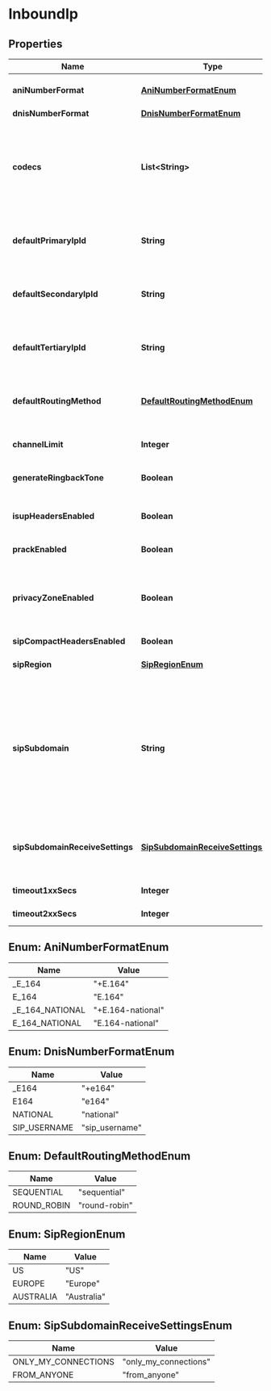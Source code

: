

# InboundIp


## Properties

| Name | Type | Description | Notes |
|------------ | ------------- | ------------- | -------------|
|**aniNumberFormat** | [**AniNumberFormatEnum**](#AniNumberFormatEnum) | This setting allows you to set the format with which the caller&#39;s number (ANI) is sent for inbound phone calls. |  [optional] |
|**dnisNumberFormat** | [**DnisNumberFormatEnum**](#DnisNumberFormatEnum) |  |  [optional] |
|**codecs** | **List&lt;String&gt;** | Defines the list of codecs that Telnyx will send for inbound calls to a specific number on your portal account, in priority order. This only works when the Connection the number is assigned to uses Media Handling mode: default. OPUS and H.264 codecs are available only when using TCP or TLS transport for SIP. |  [optional] |
|**defaultPrimaryIpId** | **String** | The default primary IP to use for the number. Only settable if the connection is               of IP authentication type. Value must be the ID of an authorized IP set on the connection. |  [optional] |
|**defaultSecondaryIpId** | **String** | The default secondary IP to use for the number. Only settable if the connection is               of IP authentication type. Value must be the ID of an authorized IP set on the connection. |  [optional] |
|**defaultTertiaryIpId** | **String** | The default tertiary IP to use for the number. Only settable if the connection is               of IP authentication type. Value must be the ID of an authorized IP set on the connection. |  [optional] |
|**defaultRoutingMethod** | [**DefaultRoutingMethodEnum**](#DefaultRoutingMethodEnum) | Default routing method to be used when a number is associated with the connection. Must be one of the routing method types or left blank, other values are not allowed. |  [optional] |
|**channelLimit** | **Integer** | When set, this will limit the total number of inbound calls to phone numbers associated with this connection. |  [optional] |
|**generateRingbackTone** | **Boolean** | Generate ringback tone through 183 session progress message with early media. |  [optional] |
|**isupHeadersEnabled** | **Boolean** | When set, inbound phone calls will receive ISUP parameters via SIP headers. (Only when available and only when using TCP or TLS transport.) |  [optional] |
|**prackEnabled** | **Boolean** | Enable PRACK messages as defined in RFC3262. |  [optional] |
|**privacyZoneEnabled** | **Boolean** | By default, Telnyx does not send caller-id information when the caller has chosen to hide this information. When this option is enabled, Telnyx will send the SIP header Privacy:id plus the caller-id information so that the receiver side can choose when to hide it. |  [optional] |
|**sipCompactHeadersEnabled** | **Boolean** | Defaults to true. |  [optional] |
|**sipRegion** | [**SipRegionEnum**](#SipRegionEnum) | Selects which &#x60;sip_region&#x60; to receive inbound calls from. If null, the default region (US) will be used. |  [optional] |
|**sipSubdomain** | **String** | Specifies a subdomain that can be used to receive Inbound calls to a Connection, in the same way a phone number is used, from a SIP endpoint. Example: the subdomain \&quot;example.sip.telnyx.com\&quot; can be called from any SIP endpoint by using the SIP URI \&quot;sip:@example.sip.telnyx.com\&quot; where the user part can be any alphanumeric value. Please note TLS encrypted calls are not allowed for subdomain calls. |  [optional] |
|**sipSubdomainReceiveSettings** | [**SipSubdomainReceiveSettingsEnum**](#SipSubdomainReceiveSettingsEnum) | This option can be enabled to receive calls from: \&quot;Anyone\&quot; (any SIP endpoint in the public Internet) or \&quot;Only my connections\&quot; (any connection assigned to the same Telnyx user). |  [optional] |
|**timeout1xxSecs** | **Integer** | Time(sec) before aborting if connection is not made. |  [optional] |
|**timeout2xxSecs** | **Integer** | Time(sec) before aborting if call is unanswered (min: 1, max: 600). |  [optional] |



## Enum: AniNumberFormatEnum

| Name | Value |
|---- | -----|
| _E_164 | &quot;+E.164&quot; |
| E_164 | &quot;E.164&quot; |
| _E_164_NATIONAL | &quot;+E.164-national&quot; |
| E_164_NATIONAL | &quot;E.164-national&quot; |



## Enum: DnisNumberFormatEnum

| Name | Value |
|---- | -----|
| _E164 | &quot;+e164&quot; |
| E164 | &quot;e164&quot; |
| NATIONAL | &quot;national&quot; |
| SIP_USERNAME | &quot;sip_username&quot; |



## Enum: DefaultRoutingMethodEnum

| Name | Value |
|---- | -----|
| SEQUENTIAL | &quot;sequential&quot; |
| ROUND_ROBIN | &quot;round-robin&quot; |



## Enum: SipRegionEnum

| Name | Value |
|---- | -----|
| US | &quot;US&quot; |
| EUROPE | &quot;Europe&quot; |
| AUSTRALIA | &quot;Australia&quot; |



## Enum: SipSubdomainReceiveSettingsEnum

| Name | Value |
|---- | -----|
| ONLY_MY_CONNECTIONS | &quot;only_my_connections&quot; |
| FROM_ANYONE | &quot;from_anyone&quot; |



